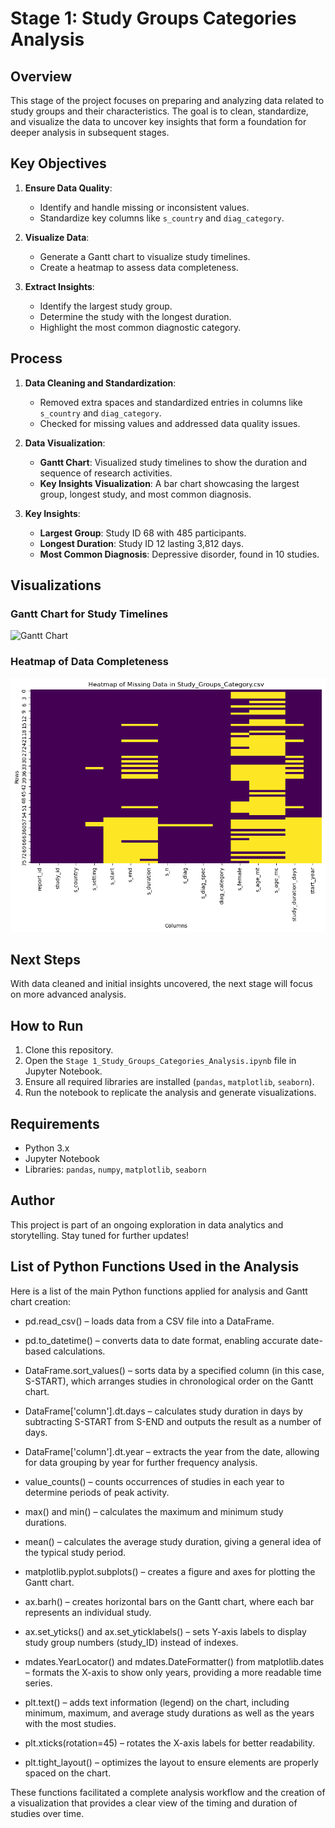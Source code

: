 # Stage 1: Study Groups Categories Analysis

## Overview
This stage of the project focuses on preparing and analyzing data related to study groups and their characteristics. The goal is to clean, standardize, and visualize the data to uncover key insights that form a foundation for deeper analysis in subsequent stages.

## Key Objectives
1. **Ensure Data Quality**:
   - Identify and handle missing or inconsistent values.
   - Standardize key columns like `s_country` and `diag_category`.

2. **Visualize Data**:
   - Generate a Gantt chart to visualize study timelines.
   - Create a heatmap to assess data completeness.

3. **Extract Insights**:
   - Identify the largest study group.
   - Determine the study with the longest duration.
   - Highlight the most common diagnostic category.

## Process
1. **Data Cleaning and Standardization**:
   - Removed extra spaces and standardized entries in columns like `s_country` and `diag_category`.
   - Checked for missing values and addressed data quality issues.

2. **Data Visualization**:
   - **Gantt Chart**: Visualized study timelines to show the duration and sequence of research activities.
   - **Key Insights Visualization**: A bar chart showcasing the largest group, longest study, and most common diagnosis.

3. **Key Insights**:
   - **Largest Group**: Study ID 68 with 485 participants.
   - **Longest Duration**: Study ID 12 lasting 3,812 days.
   - **Most Common Diagnosis**: Depressive disorder, found in 10 studies.

## Visualizations
### Gantt Chart for Study Timelines
![Gantt Chart](path/to/Gantt_Chart.png)

### Heatmap of Data Completeness
![Heatmap](images/Heatmap_missing_data.png)

## Next Steps
With data cleaned and initial insights uncovered, the next stage will focus on more advanced analysis.

## How to Run
1. Clone this repository.
2. Open the `Stage 1_Study_Groups_Categories_Analysis.ipynb` file in Jupyter Notebook.
3. Ensure all required libraries are installed (`pandas`, `matplotlib`, `seaborn`).
4. Run the notebook to replicate the analysis and generate visualizations.

## Requirements
- Python 3.x
- Jupyter Notebook
- Libraries: `pandas`, `numpy`, `matplotlib`, `seaborn`

## Author
This project is part of an ongoing exploration in data analytics and storytelling. Stay tuned for further updates!

## List of Python Functions Used in the Analysis

Here is a list of the main Python functions applied for analysis and Gantt chart creation:

- pd.read_csv() – loads data from a CSV file into a DataFrame.

- pd.to_datetime() – converts data to date format, enabling accurate date-based calculations.

- DataFrame.sort_values() – sorts data by a specified column (in this case, S-START), which arranges studies in chronological order on the Gantt chart.

- DataFrame['column'].dt.days – calculates study duration in days by subtracting S-START from S-END and outputs the result as a number of days.

- DataFrame['column'].dt.year – extracts the year from the date, allowing for data grouping by year for further frequency analysis.

- value_counts() – counts occurrences of studies in each year to determine periods of peak activity.

- max() and min() – calculates the maximum and minimum study durations.

- mean() – calculates the average study duration, giving a general idea of the typical study period.

- matplotlib.pyplot.subplots() – creates a figure and axes for plotting the Gantt chart.

- ax.barh() – creates horizontal bars on the Gantt chart, where each bar represents an individual study.

- ax.set_yticks() and ax.set_yticklabels() – sets Y-axis labels to display study group numbers (study_ID) instead of indexes.

- mdates.YearLocator() and mdates.DateFormatter() from matplotlib.dates – formats the X-axis to show only years, providing a more readable time series.

- plt.text() – adds text information (legend) on the chart, including minimum, maximum, and average study durations as well as the years with the most studies.

- plt.xticks(rotation=45) – rotates the X-axis labels for better readability.

- plt.tight_layout() – optimizes the layout to ensure elements are properly spaced on the chart.

These functions facilitated a complete analysis workflow and the creation of a visualization that provides a clear view of the timing and duration of studies over time.
